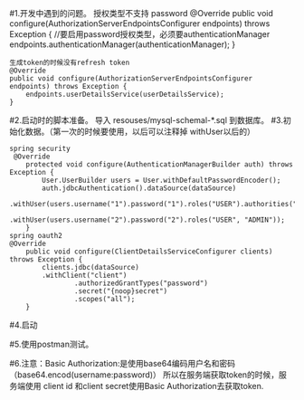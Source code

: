 #1.开发中遇到的问题。
    授权类型不支持 password
    @Override
        public void configure(AuthorizationServerEndpointsConfigurer endpoints) throws Exception {
            //要启用password授权类型，必须要authenticationManager
            endpoints.authenticationManager(authenticationManager);
        }

    生成token的时候没有refresh token
    @Override
    public void configure(AuthorizationServerEndpointsConfigurer endpoints) throws Exception {
        endpoints.userDetailsService(userDetailsService);
    }

#2.启动时的脚本准备。
    导入 resouses/mysql-schemal-*.sql 到数据库。
#3.初始化数据。（第一次的时候要使用，以后可以注释掉 withUser以后的）

    spring security
     @Override
        protected void configure(AuthenticationManagerBuilder auth) throws Exception {
            User.UserBuilder users = User.withDefaultPasswordEncoder();
            auth.jdbcAuthentication().dataSource(dataSource)
                    .withUser(users.username("1").password("1").roles("USER").authorities("product:read"))
                    .withUser(users.username("2").password("2").roles("USER", "ADMIN"));
        }
    spring oauth2
    @Override
        public void configure(ClientDetailsServiceConfigurer clients) throws Exception {
            clients.jdbc(dataSource)
            .withClient("client")
                    .authorizedGrantTypes("password")
                    .secret("{noop}secret")
                    .scopes("all");
        }
#4.启动

#5.使用postman测试。

#6.注意：Basic Authorization:是使用base64编码用户名和密码（base64.encod(username:password)）
        所以在服务端获取token的时候，服务端使用 client id 和client secret使用Basic Authorization去获取token.